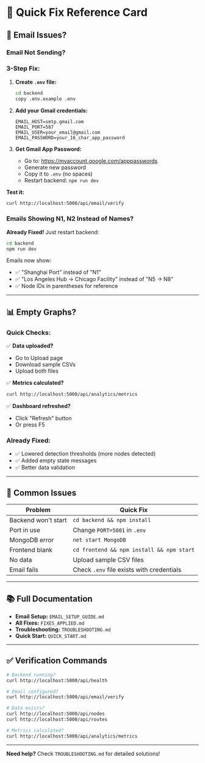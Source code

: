 # 🚀 Quick Fix Reference Card

## 📧 Email Issues?

### Email Not Sending?

### 3-Step Fix:

1. **Create `.env` file:**
   ```bash
   cd backend
   copy .env.example .env
   ```

2. **Add your Gmail credentials:**
   ```env
   EMAIL_HOST=smtp.gmail.com
   EMAIL_PORT=587
   EMAIL_USER=your_email@gmail.com
   EMAIL_PASSWORD=your_16_char_app_password
   ```

3. **Get Gmail App Password:**
   - Go to: https://myaccount.google.com/apppasswords
   - Generate new password
   - Copy it to `.env` (no spaces)
   - Restart backend: `npm run dev`

**Test it:**
```bash
curl http://localhost:5000/api/email/verify
```

### Emails Showing N1, N2 Instead of Names?

**Already Fixed!** Just restart backend:
```bash
cd backend
npm run dev
```

Emails now show:
- ✅ "Shanghai Port" instead of "N1"
- ✅ "Los Angeles Hub → Chicago Facility" instead of "N5 → N8"
- ✅ Node IDs in parentheses for reference

---

## 📊 Empty Graphs?

### Quick Checks:

✅ **Data uploaded?**
- Go to Upload page
- Download sample CSVs
- Upload both files

✅ **Metrics calculated?**
```bash
curl http://localhost:5000/api/analytics/metrics
```

✅ **Dashboard refreshed?**
- Click "Refresh" button
- Or press F5

### Already Fixed:
- ✅ Lowered detection thresholds (more nodes detected)
- ✅ Added empty state messages
- ✅ Better data validation

---

## 🔧 Common Issues

| Problem | Quick Fix |
|---------|-----------|
| Backend won't start | `cd backend && npm install` |
| Port in use | Change `PORT=5001` in `.env` |
| MongoDB error | `net start MongoDB` |
| Frontend blank | `cd frontend && npm install && npm start` |
| No data | Upload sample CSV files |
| Email fails | Check `.env` file exists with credentials |

---

## 📚 Full Documentation

- **Email Setup:** `EMAIL_SETUP_GUIDE.md`
- **All Fixes:** `FIXES_APPLIED.md`
- **Troubleshooting:** `TROUBLESHOOTING.md`
- **Quick Start:** `QUICK_START.md`

---

## ✅ Verification Commands

```bash
# Backend running?
curl http://localhost:5000/api/health

# Email configured?
curl http://localhost:5000/api/email/verify

# Data exists?
curl http://localhost:5000/api/nodes
curl http://localhost:5000/api/routes

# Metrics calculated?
curl http://localhost:5000/api/analytics/metrics
```

---

**Need help?** Check `TROUBLESHOOTING.md` for detailed solutions!
